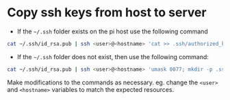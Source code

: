 # Copy ssh keys from host to server

* If the `~/.ssh` folder exists on the pi host use the following command

```sh
cat ~/.ssh/id_rsa.pub | ssh <user>@<hostname> 'cat >> .ssh/authorized_keys && echo "Key copied"'
```

* If the `~/.ssh` folder does not exist, then use the following command:

```sh
cat ~/.ssh/id_rsa.pub | ssh <user>@<hostname> 'umask 0077; mkdir -p .ssh; cat >> .ssh/authorized_keys && echo "Key copied"'
```

Make modifications to the commands as necessary. eg. change the `<user>` and `<hostname>` variables to match the expected resources.